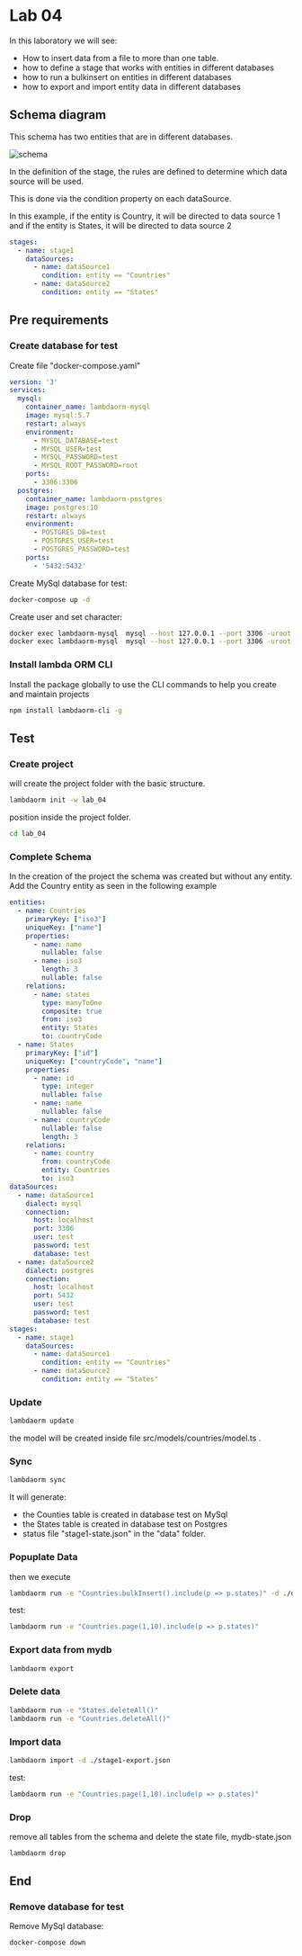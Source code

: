 # Lab 04

In this laboratory we will see:

- How to insert data from a file to more than one table.
- how to define a stage that works with entities in different databases
- how to run a bulkinsert on entities in different databases
- how to export and import entity data in different databases

## Schema diagram

This schema has two entities that are in different databases.

![schema](schema4.svg)

In the definition of the stage, the rules are defined to determine which data source will be used.

This is done via the condition property on each dataSource.

In this example, if the entity is Country, it will be directed to data source 1 and if the entity is States, it will be directed to data source 2

```yaml
stages:
  - name: stage1
    dataSources:
      - name: dataSource1
        condition: entity == "Countries"
      - name: dataSource2
        condition: entity == "States"
```

## Pre requirements

### Create database for test

Create file "docker-compose.yaml"

```yaml
version: '3'
services:
  mysql:
    container_name: lambdaorm-mysql
    image: mysql:5.7
    restart: always
    environment:
      - MYSQL_DATABASE=test
      - MYSQL_USER=test
      - MYSQL_PASSWORD=test
      - MYSQL_ROOT_PASSWORD=root
    ports:
      - 3306:3306
  postgres:
    container_name: lambdaorm-postgres  
    image: postgres:10
    restart: always
    environment:
      - POSTGRES_DB=test
      - POSTGRES_USER=test
      - POSTGRES_PASSWORD=test
    ports:
      - '5432:5432'
```

Create MySql database for test:

```sh
docker-compose up -d
```

Create user and set character:

```sh
docker exec lambdaorm-mysql  mysql --host 127.0.0.1 --port 3306 -uroot -proot -e "ALTER DATABASE test CHARACTER SET utf8 COLLATE utf8_general_ci;"
docker exec lambdaorm-mysql  mysql --host 127.0.0.1 --port 3306 -uroot -proot -e "GRANT ALL ON *.* TO 'test'@'%' with grant option; FLUSH PRIVILEGES;"
```

### Install lambda ORM CLI

Install the package globally to use the CLI commands to help you create and maintain projects

```sh
npm install lambdaorm-cli -g
```

## Test

### Create project

will create the project folder with the basic structure.

```sh
lambdaorm init -w lab_04
```

position inside the project folder.

```sh
cd lab_04
```

### Complete Schema

In the creation of the project the schema was created but without any entity.
Add the Country entity as seen in the following example

```yaml
entities:
  - name: Countries
    primaryKey: ["iso3"]
    uniqueKey: ["name"]
    properties:
      - name: name
        nullable: false
      - name: iso3
        length: 3
        nullable: false
    relations:
      - name: states
        type: manyToOne
        composite: true
        from: iso3
        entity: States
        to: countryCode
  - name: States
    primaryKey: ["id"]
    uniqueKey: ["countryCode", "name"]
    properties:
      - name: id
        type: integer
        nullable: false
      - name: name
        nullable: false
      - name: countryCode
        nullable: false
        length: 3
    relations:
      - name: country
        from: countryCode
        entity: Countries
        to: iso3
dataSources:
  - name: dataSource1
    dialect: mysql
    connection:
      host: localhost
      port: 3306
      user: test
      password: test
      database: test
  - name: dataSource2
    dialect: postgres
    connection:
      host: localhost
      port: 5432
      user: test
      password: test
      database: test
stages:
  - name: stage1
    dataSources:
      - name: dataSource1
        condition: entity == "Countries"
      - name: dataSource2
        condition: entity == "States"
```

### Update

```sh
lambdaorm update
```

the model will be created inside file src/models/countries/model.ts .

### Sync

```sh
lambdaorm sync
```

It will generate:

- the Counties table is created in database test on MySql
- the States table is created in database test on Postgres
- status file "stage1-state.json" in the "data" folder.

### Popuplate Data

then we execute

```sh
lambdaorm run -e "Countries.bulkInsert().include(p => p.states)" -d ./data.json
```

test:

```sh
lambdaorm run -e "Countries.page(1,10).include(p => p.states)"
```

### Export data from mydb

```sh
lambdaorm export
```

### Delete data

```sh
lambdaorm run -e "States.deleteAll()" 
lambdaorm run -e "Countries.deleteAll()" 
```

### Import data

```sh
lambdaorm import -d ./stage1-export.json
```

test:

```sh
lambdaorm run -e "Countries.page(1,10).include(p => p.states)"
```

### Drop

remove all tables from the schema and delete the state file, mydb-state.json

```sh
lambdaorm drop
```

## End

### Remove database for test

Remove MySql database:

```sh
docker-compose down
```
